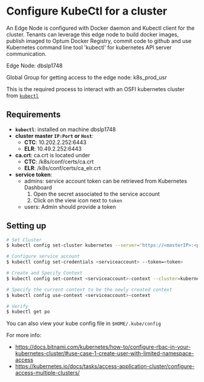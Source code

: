 # Configure KubeCtl for a cluster

An Edge Node is configured with Docker daemon and Kubectl client for the cluster. Tenants can leverage this edge node to build docker images, publish imaged to Optum Docker Registry, commit code to github and use Kubernetes command line tool 'kubectl' for kubernetes API server communication.

Edge Node: dbslp1748

Global Group for getting access to the edge node: k8s_prod_usr

This is the required process to interact with an OSFI kubernetes cluster from [`kubectl`](https://kubernetes.io/docs/reference/kubectl/overview/) 

## Requirements
- **`kubectl`**: installed on machine dbslp1748
- **cluster master `IP:Port` or `Host`**:
    - **CTC**: 10.202.2.252:6443
    - **ELR**: 10.49.2.252:6443
- **ca.crt**: ca.crt is located under
    - **CTC**: /k8s/conf/certs/ca.crt
    - **ELR**: /k8s/conf/certs/ca_elr.crt
- **service token**: 
    - admins: service account token can be retrieved from Kubernetes Dashboard
        1. Open the secret associated to the service account
        2. Click on the view icon next to `token`
    - users: Admin should provide a token
    
## Setting up

```bash
# Set Cluster
$ kubectl config set-cluster kubernetes --server='https://<masterIP>:<port>' --certificate-authority=<ca.crt path>

# Configure service account
$ kubectl config set-credentials <serviceaccount> --token=<token>

# Create and Specify Context
$ kubectl config set-context <serviceaccount>-context --cluster=kubernetes --namespace=<namespace> --user=<serviceaccount>

# Specify the current context to be the newly created context
$ kubectl config use-context <serviceaccount>-context

# Verify
$ kubectl get po
```


You can also view your kube config file in `$HOME/.kube/config`
  
  
For more info:
- https://docs.bitnami.com/kubernetes/how-to/configure-rbac-in-your-kubernetes-cluster/#use-case-1-create-user-with-limited-namespace-access
- https://kubernetes.io/docs/tasks/access-application-cluster/configure-access-multiple-clusters/

